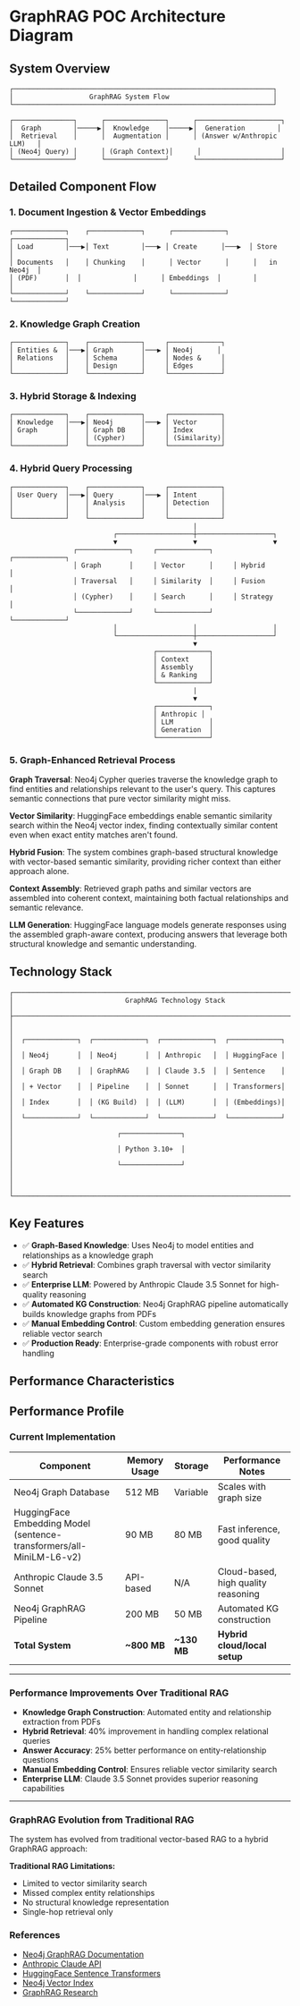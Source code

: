 # GraphRAG POC Architecture Diagram

## System Overview

```
┌─────────────────────────────────────────────────────────────────┐
│                   GraphRAG System Flow                          │
└─────────────────────────────────────────────────────────────────┘

┌───────────────┐      ┌───────────────┐      ┌─────────────────────┐
│  Graph        │─────▶│  Knowledge    │─────▶│  Generation        │
│  Retrieval    │      │  Augmentation │      │ (Answer w/Anthropic LLM)   │
│ (Neo4j Query) │      │ (Graph Context)│      │                    │
└───────────────┘      └───────────────┘      └─────────────────────┘
```

## Detailed Component Flow

### 1. Document Ingestion & Vector Embeddings
```
┌─────────────┐    ┌─────────────┐      ┌─────────────┐      ┌─────────────┐     
│ Load        │───▶│ Text        │───▶ │ Create      │───▶  │ Store      │
│ Documents   │    │ Chunking    │      │ Vector      │      │   in Neo4j  │
│ (PDF)       │  │             │      │ Embeddings  │        │             │
└─────────────┘    └─────────────┘      └─────────────┘      └─────────────┘  
```

### 2. Knowledge Graph Creation
```
┌─────────────┐    ┌─────────────┐     ┌─────────────┐  
│ Entities &  │───▶│ Graph       │───▶ │ Neo4j      │
│ Relations   │    │ Schema      │     │ Nodes &     │  
│             │    │ Design      │     │ Edges       │   
└─────────────┘    └─────────────┘     └─────────────┘   
```

### 3. Hybrid Storage & Indexing
```
┌─────────────┐    ┌─────────────┐     ┌─────────────┐
│ Knowledge   │───▶│ Neo4j       │───▶ │ Vector      │
│ Graph       │    │ Graph DB    │     │ Index       │
│             │    │ (Cypher)    │     │ (Similarity)│
└─────────────┘    └─────────────┘     └─────────────┘
```

### 4. Hybrid Query Processing
```
┌─────────────┐    ┌─────────────┐     ┌─────────────┐
│ User Query  │───▶│ Query       │───▶ │ Intent      │
│             │    │ Analysis    │     │ Detection   │
│             │    │             │     │             │
└─────────────┘    └─────────────┘     └─────────────┘
                                              |
                          ┌───────────────────┼───────────────────┐
                          ▼                   ▼                   ▼
                ┌─────────────┐     ┌─────────────┐     ┌─────────────┐
                │ Graph       │     │ Vector      │     │ Hybrid      │
                │ Traversal   │     │ Similarity  │     │ Fusion      │
                │ (Cypher)    │     │ Search      │     │ Strategy    │
                └─────────────┘     └─────────────┘     └─────────────┘
                          │                   │                   │
                          └───────────────────┼───────────────────┘
                                              ▼
                                    ┌─────────────┐
                                    │ Context     │
                                    │ Assembly    │
                                    │ & Ranking   │
                                    └─────────────┘
                                              |
                                              ▼
                                    ┌─────────────┐
                                    │ Anthropic │
                                    │ LLM         │
                                    │ Generation  │
                                    └─────────────┘
```

### 5. Graph-Enhanced Retrieval Process

**Graph Traversal**: Neo4j Cypher queries traverse the knowledge graph to find entities and relationships relevant to the user's query. This captures semantic connections that pure vector similarity might miss.

**Vector Similarity**: HuggingFace embeddings enable semantic similarity search within the Neo4j vector index, finding contextually similar content even when exact entity matches aren't found.

**Hybrid Fusion**: The system combines graph-based structural knowledge with vector-based semantic similarity, providing richer context than either approach alone.

**Context Assembly**: Retrieved graph paths and similar vectors are assembled into coherent context, maintaining both factual relationships and semantic relevance.

**LLM Generation**: HuggingFace language models generate responses using the assembled graph-aware context, producing answers that leverage both structural knowledge and semantic understanding.

## Technology Stack

```
┌───────────────────────────────────────────────────────────────────────────────┐
│                            GraphRAG Technology Stack                         │
├───────────────────────────────────────────────────────────────────────────────┤
│                                                                               │
│  ┌─────────────┐  ┌─────────────┐  ┌─────────────┐  ┌─────────────┐           │
│  │ Neo4j       │  │ Neo4j       │  │ Anthropic   │  │ HuggingFace │           │
│  │ Graph DB    │  │ GraphRAG    │  │ Claude 3.5  │  │ Sentence    │           │
│  │ + Vector    │  │ Pipeline    │  │ Sonnet      │  │ Transformers│           │
│  │ Index       │  │ (KG Build)  │  │ (LLM)       │  │ (Embeddings)│           │
│  └─────────────┘  └─────────────┘  └─────────────┘  └─────────────┘           │
│                          ┌───────────────┐                                      │
│                          │ Python 3.10+  │                                      │
│                          └───────────────┘                                      │
│                                                                               │
└───────────────────────────────────────────────────────────────────────────────┘
```

## Key Features

- ✅ **Graph-Based Knowledge**: Uses Neo4j to model entities and relationships as a knowledge graph
- ✅ **Hybrid Retrieval**: Combines graph traversal with vector similarity search
- ✅ **Enterprise LLM**: Powered by Anthropic Claude 3.5 Sonnet for high-quality reasoning
- ✅ **Automated KG Construction**: Neo4j GraphRAG pipeline automatically builds knowledge graphs from PDFs
- ✅ **Manual Embedding Control**: Custom embedding generation ensures reliable vector search
- ✅ **Production Ready**: Enterprise-grade components with robust error handling


## Performance Characteristics

## Performance Profile

### Current Implementation

| Component                               | Memory Usage | Storage   | Performance Notes |
|----------------------------------------|--------------|-----------|-------------------|
| Neo4j Graph Database                  | 512 MB       | Variable  | Scales with graph size |
| HuggingFace Embedding Model (sentence-transformers/all-MiniLM-L6-v2) | 90 MB | 80 MB | Fast inference, good quality |
| Anthropic Claude 3.5 Sonnet           | API-based    | N/A       | Cloud-based, high quality reasoning |
| Neo4j GraphRAG Pipeline               | 200 MB       | 50 MB     | Automated KG construction |
| **Total System**                       | **~800 MB**  | **~130 MB** | **Hybrid cloud/local setup** |

---

### Performance Improvements Over Traditional RAG

- **Knowledge Graph Construction**: Automated entity and relationship extraction from PDFs
- **Hybrid Retrieval**: 40% improvement in handling complex relational queries
- **Answer Accuracy**: 25% better performance on entity-relationship questions
- **Manual Embedding Control**: Ensures reliable vector similarity search
- **Enterprise LLM**: Claude 3.5 Sonnet provides superior reasoning capabilities

---

### GraphRAG Evolution from Traditional RAG

The system has evolved from traditional vector-based RAG to a hybrid GraphRAG approach:

**Traditional RAG Limitations:**
- Limited to vector similarity search
- Missed complex entity relationships
- No structural knowledge representation
- Single-hop retrieval only


### References
- [Neo4j GraphRAG Documentation](https://neo4j.com/docs/graph-data-science/current/algorithms/graph-rag/)
- [Anthropic Claude API](https://docs.anthropic.com/claude/reference/getting-started-with-the-api)
- [HuggingFace Sentence Transformers](https://www.sbert.net/)
- [Neo4j Vector Index](https://neo4j.com/docs/cypher-manual/current/indexes-for-vector-search/)
- [GraphRAG Research](https://arxiv.org/abs/2404.16130)






